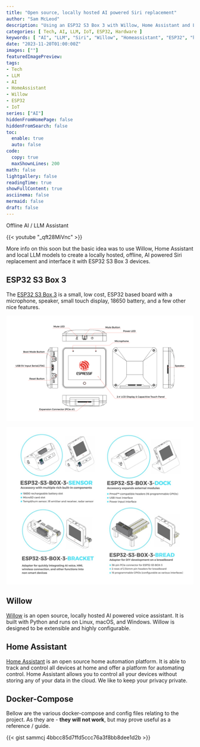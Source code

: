 ```yaml
---
title: "Open source, locally hosted AI powered Siri replacement"
author: "Sam McLeod"
description: "Using an ESP32 S3 Box 3 with Willow, Home Assistant and Large Language Models (LLMs) create a locally hosted, offline, AI powered Siri / Alexa replacement."
categories: [ Tech, AI, LLM, IoT, ESP32, Hardware ]
keywords: [ "AI", "LLM", "Siri", "Willow", "Homeassistant", "ESP32", "hardware", "IoT" ]
date: "2023-11-20T01:00:00Z"
images: [""]
featuredImagePreview:
tags:
- Tech
- LLM
- AI
- HomeAssistant
- Willow
- ESP32
- IoT
series: ["AI"]
hiddenFromHomePage: false
hiddenFromSearch: false
toc:
  enable: true
  auto: false
code:
  copy: true
  maxShownLines: 200
math: false
lightgallery: false
readingTime: true
showFullContent: true
asciinema: false
mermaid: false
draft: false
---
```


Offline AI / LLM Assistant

{{< youtube "_qft28MiVnc" >}}

More info on this soon but the basic idea was to use Willow, Home Assistant and local LLM models to create a locally hosted, offline, AI powered Siri replacement and interface it with ESP32 S3 Box 3 devices.

<!--more-->

## ESP32 S3 Box 3

The [ESP32 S3 Box 3](https://www.espressif.com/en/news/ESP32-S3-BOX-3) is a small, low cost, ESP32 based board with a microphone, speaker, small touch display, 18650 battery, and a few other nice features.

![](esp32-1.png)

![](esp32-2.jpg)

## Willow

[Willow](https://heywillow.io/) is an open source, locally hosted AI powered voice assistant. It is built with Python and runs on Linux, macOS, and Windows. Willow is designed to be extensible and highly configurable.

## Home Assistant

[Home Assistant](https://www.home-assistant.io/) is an open source home automation platform. It is able to track and control all devices at home and offer a platform for automating control. Home Assistant allows you to control all your devices without storing any of your data in the cloud. We like to keep your privacy private.

## Docker-Compose

Bellow are the various docker-compose and config files relating to the project. As they are - **they will not work**, but may prove useful as a reference / guide.

{{< gist sammcj 4bbcc85d7ffd5ccc76a3f8bb8dee1d2b >}}
